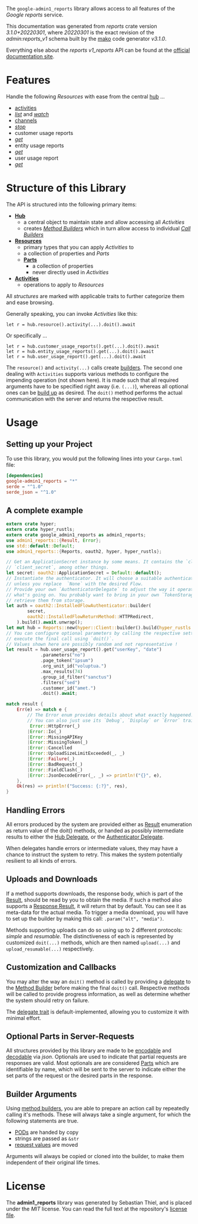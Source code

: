 <!---
DO NOT EDIT !
This file was generated automatically from 'src/mako/api/README.md.mako'
DO NOT EDIT !
-->
The `google-admin1_reports` library allows access to all features of the *Google reports* service.

This documentation was generated from *reports* crate version *3.1.0+20220301*, where *20220301* is the exact revision of the *admin:reports_v1* schema built by the [mako](http://www.makotemplates.org/) code generator *v3.1.0*.

Everything else about the *reports* *v1_reports* API can be found at the
[official documentation site](https://developers.google.com/admin-sdk/).
# Features

Handle the following *Resources* with ease from the central [hub](https://docs.rs/google-admin1_reports/3.1.0+20220301/google_admin1_reports/Reports) ... 

* [activities](https://docs.rs/google-admin1_reports/3.1.0+20220301/google_admin1_reports/api::Activity)
 * [*list*](https://docs.rs/google-admin1_reports/3.1.0+20220301/google_admin1_reports/api::ActivityListCall) and [*watch*](https://docs.rs/google-admin1_reports/3.1.0+20220301/google_admin1_reports/api::ActivityWatchCall)
* [channels](https://docs.rs/google-admin1_reports/3.1.0+20220301/google_admin1_reports/api::Channel)
 * [*stop*](https://docs.rs/google-admin1_reports/3.1.0+20220301/google_admin1_reports/api::ChannelStopCall)
* customer usage reports
 * [*get*](https://docs.rs/google-admin1_reports/3.1.0+20220301/google_admin1_reports/api::CustomerUsageReportGetCall)
* entity usage reports
 * [*get*](https://docs.rs/google-admin1_reports/3.1.0+20220301/google_admin1_reports/api::EntityUsageReportGetCall)
* user usage report
 * [*get*](https://docs.rs/google-admin1_reports/3.1.0+20220301/google_admin1_reports/api::UserUsageReportGetCall)




# Structure of this Library

The API is structured into the following primary items:

* **[Hub](https://docs.rs/google-admin1_reports/3.1.0+20220301/google_admin1_reports/Reports)**
    * a central object to maintain state and allow accessing all *Activities*
    * creates [*Method Builders*](https://docs.rs/google-admin1_reports/3.1.0+20220301/google_admin1_reports/client::MethodsBuilder) which in turn
      allow access to individual [*Call Builders*](https://docs.rs/google-admin1_reports/3.1.0+20220301/google_admin1_reports/client::CallBuilder)
* **[Resources](https://docs.rs/google-admin1_reports/3.1.0+20220301/google_admin1_reports/client::Resource)**
    * primary types that you can apply *Activities* to
    * a collection of properties and *Parts*
    * **[Parts](https://docs.rs/google-admin1_reports/3.1.0+20220301/google_admin1_reports/client::Part)**
        * a collection of properties
        * never directly used in *Activities*
* **[Activities](https://docs.rs/google-admin1_reports/3.1.0+20220301/google_admin1_reports/client::CallBuilder)**
    * operations to apply to *Resources*

All *structures* are marked with applicable traits to further categorize them and ease browsing.

Generally speaking, you can invoke *Activities* like this:

```Rust,ignore
let r = hub.resource().activity(...).doit().await
```

Or specifically ...

```ignore
let r = hub.customer_usage_reports().get(...).doit().await
let r = hub.entity_usage_reports().get(...).doit().await
let r = hub.user_usage_report().get(...).doit().await
```

The `resource()` and `activity(...)` calls create [builders][builder-pattern]. The second one dealing with `Activities` 
supports various methods to configure the impending operation (not shown here). It is made such that all required arguments have to be 
specified right away (i.e. `(...)`), whereas all optional ones can be [build up][builder-pattern] as desired.
The `doit()` method performs the actual communication with the server and returns the respective result.

# Usage

## Setting up your Project

To use this library, you would put the following lines into your `Cargo.toml` file:

```toml
[dependencies]
google-admin1_reports = "*"
serde = "^1.0"
serde_json = "^1.0"
```

## A complete example

```Rust
extern crate hyper;
extern crate hyper_rustls;
extern crate google_admin1_reports as admin1_reports;
use admin1_reports::{Result, Error};
use std::default::Default;
use admin1_reports::{Reports, oauth2, hyper, hyper_rustls};

// Get an ApplicationSecret instance by some means. It contains the `client_id` and 
// `client_secret`, among other things.
let secret: oauth2::ApplicationSecret = Default::default();
// Instantiate the authenticator. It will choose a suitable authentication flow for you, 
// unless you replace  `None` with the desired Flow.
// Provide your own `AuthenticatorDelegate` to adjust the way it operates and get feedback about 
// what's going on. You probably want to bring in your own `TokenStorage` to persist tokens and
// retrieve them from storage.
let auth = oauth2::InstalledFlowAuthenticator::builder(
        secret,
        oauth2::InstalledFlowReturnMethod::HTTPRedirect,
    ).build().await.unwrap();
let mut hub = Reports::new(hyper::Client::builder().build(hyper_rustls::HttpsConnectorBuilder::new().with_native_roots().https_or_http().enable_http1().enable_http2().build()), auth);
// You can configure optional parameters by calling the respective setters at will, and
// execute the final call using `doit()`.
// Values shown here are possibly random and not representative !
let result = hub.user_usage_report().get("userKey", "date")
             .parameters("no")
             .page_token("ipsum")
             .org_unit_id("voluptua.")
             .max_results(74)
             .group_id_filter("sanctus")
             .filters("sed")
             .customer_id("amet.")
             .doit().await;

match result {
    Err(e) => match e {
        // The Error enum provides details about what exactly happened.
        // You can also just use its `Debug`, `Display` or `Error` traits
         Error::HttpError(_)
        |Error::Io(_)
        |Error::MissingAPIKey
        |Error::MissingToken(_)
        |Error::Cancelled
        |Error::UploadSizeLimitExceeded(_, _)
        |Error::Failure(_)
        |Error::BadRequest(_)
        |Error::FieldClash(_)
        |Error::JsonDecodeError(_, _) => println!("{}", e),
    },
    Ok(res) => println!("Success: {:?}", res),
}

```
## Handling Errors

All errors produced by the system are provided either as [Result](https://docs.rs/google-admin1_reports/3.1.0+20220301/google_admin1_reports/client::Result) enumeration as return value of
the doit() methods, or handed as possibly intermediate results to either the 
[Hub Delegate](https://docs.rs/google-admin1_reports/3.1.0+20220301/google_admin1_reports/client::Delegate), or the [Authenticator Delegate](https://docs.rs/yup-oauth2/*/yup_oauth2/trait.AuthenticatorDelegate.html).

When delegates handle errors or intermediate values, they may have a chance to instruct the system to retry. This 
makes the system potentially resilient to all kinds of errors.

## Uploads and Downloads
If a method supports downloads, the response body, which is part of the [Result](https://docs.rs/google-admin1_reports/3.1.0+20220301/google_admin1_reports/client::Result), should be
read by you to obtain the media.
If such a method also supports a [Response Result](https://docs.rs/google-admin1_reports/3.1.0+20220301/google_admin1_reports/client::ResponseResult), it will return that by default.
You can see it as meta-data for the actual media. To trigger a media download, you will have to set up the builder by making
this call: `.param("alt", "media")`.

Methods supporting uploads can do so using up to 2 different protocols: 
*simple* and *resumable*. The distinctiveness of each is represented by customized 
`doit(...)` methods, which are then named `upload(...)` and `upload_resumable(...)` respectively.

## Customization and Callbacks

You may alter the way an `doit()` method is called by providing a [delegate](https://docs.rs/google-admin1_reports/3.1.0+20220301/google_admin1_reports/client::Delegate) to the 
[Method Builder](https://docs.rs/google-admin1_reports/3.1.0+20220301/google_admin1_reports/client::CallBuilder) before making the final `doit()` call. 
Respective methods will be called to provide progress information, as well as determine whether the system should 
retry on failure.

The [delegate trait](https://docs.rs/google-admin1_reports/3.1.0+20220301/google_admin1_reports/client::Delegate) is default-implemented, allowing you to customize it with minimal effort.

## Optional Parts in Server-Requests

All structures provided by this library are made to be [encodable](https://docs.rs/google-admin1_reports/3.1.0+20220301/google_admin1_reports/client::RequestValue) and 
[decodable](https://docs.rs/google-admin1_reports/3.1.0+20220301/google_admin1_reports/client::ResponseResult) via *json*. Optionals are used to indicate that partial requests are responses 
are valid.
Most optionals are are considered [Parts](https://docs.rs/google-admin1_reports/3.1.0+20220301/google_admin1_reports/client::Part) which are identifiable by name, which will be sent to 
the server to indicate either the set parts of the request or the desired parts in the response.

## Builder Arguments

Using [method builders](https://docs.rs/google-admin1_reports/3.1.0+20220301/google_admin1_reports/client::CallBuilder), you are able to prepare an action call by repeatedly calling it's methods.
These will always take a single argument, for which the following statements are true.

* [PODs][wiki-pod] are handed by copy
* strings are passed as `&str`
* [request values](https://docs.rs/google-admin1_reports/3.1.0+20220301/google_admin1_reports/client::RequestValue) are moved

Arguments will always be copied or cloned into the builder, to make them independent of their original life times.

[wiki-pod]: http://en.wikipedia.org/wiki/Plain_old_data_structure
[builder-pattern]: http://en.wikipedia.org/wiki/Builder_pattern
[google-go-api]: https://github.com/google/google-api-go-client

# License
The **admin1_reports** library was generated by Sebastian Thiel, and is placed 
under the *MIT* license.
You can read the full text at the repository's [license file][repo-license].

[repo-license]: https://github.com/Byron/google-apis-rsblob/main/LICENSE.md
